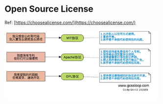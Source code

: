 # Open Source License

Ref: [https://choosealicense.com/](https://choosealicense.com/)

![](../.gitbook/assets/li.jpg)

